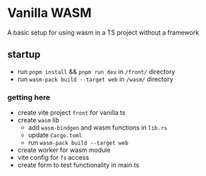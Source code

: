 # Vanilla WASM
A basic setup for using wasm in a TS project without a framework 

## startup
- run `pnpm install` && `pnpm run dev` in `/front/` directory
- run `wasm-pack build --target web` in `/wasm/` directory

### getting here
- create vite project `front` for vanilla ts
- create `wasm` lib
  * add `wasm-bindgen` and wasm functions in `lib.rs`
  * update `Cargo.toml`
  * run `wasm-pack build --target web`
- create worker for wasm module
- vite config for `fs` access
- create form to test functionality in main.ts

